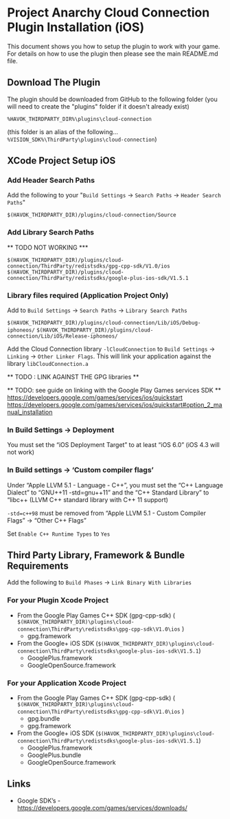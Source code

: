 # Project Anarchy Cloud Connection Plugin Installation (iOS)

This document shows you how to setup the plugin to work with your game. For details on how to use the plugin then please see the main README.md file.

## Download The Plugin

The plugin should be downloaded from GitHub to the following folder (you will need to create the "plugins" folder if it doesn't already exist)

`%HAVOK_THIRDPARTY_DIR%\plugins\cloud-connection`

(this folder is an alias of the following... `%VISION_SDK%\ThirdParty\plugins\cloud-connection`)

## XCode Project Setup iOS

### Add Header Search Paths
Add the following to your "`Build Settings` -> `Search Paths` -> `Header Search Paths`"

`$(HAVOK_THIRDPARTY_DIR)/plugins/cloud-connection/Source`

### Add Library Search Paths

** TODO NOT WORKING ***

`$(HAVOK_THIRDPARTY_DIR)/plugins/cloud-connection/ThirdParty/redistsdks/gpg-cpp-sdk/V1.0/ios`
`$(HAVOK_THIRDPARTY_DIR)/plugins/cloud-connection/ThirdParty/redistsdks/google-plus-ios-sdk/V1.5.1`


### Library files required (Application Project Only)

Add to `Build Settings` -> `Search Paths` -> `Library Search Paths` 

`$(HAVOK_THIRDPARTY_DIR)/plugins/cloud-connection/Lib/iOS/Debug-iphoneos/`
`$(HAVOK_THIRDPARTY_DIR)/plugins/cloud-connection/Lib/iOS/Release-iphoneos/`

Add the Cloud Connection library `-lCloudConnection` to `Build Settings` -> `Linking` -> `Other Linker Flags`.
This will link your application against the library `libCloudConnection.a`

** TODO : LINK AGAINST THE GPG libraries **

** TODO: see guide on linking with the Google Play Games services SDK **
https://developers.google.com/games/services/ios/quickstart
https://developers.google.com/games/services/ios/quickstart#option_2_manual_installation
 
### In Build Settings -> Deployment

You must set the “iOS Deployment Target” to at least “iOS 6.0” (iOS 4.3 will not work)

### In Build settings -> ‘Custom compiler flags’

Under “Apple LLVM 5.1 - Language - C++”, you must set the “C++ Language Dialect” to “GNU++11 -std=gnu++11” and the “C++ Standard Library” to “libc++ (LLVM C++ standard library with C++ 11 support)

`-std=c++98` must be removed from “Apple LLVM 5.1 - Custom Compiler Flags” -> “Other C++ Flags”

Set `Enable C++ Runtime Types` to `Yes`

## Third Party Library, Framework & Bundle Requirements

Add the following to `Build Phases` -> `Link Binary With Libraries`

### For your Plugin Xcode Project

* From the Google Play Games C++ SDK (gpg-cpp-sdk) ( `$(HAVOK_THIRDPARTY_DIR)\plugins\cloud-connection\ThirdParty\redistsdks\gpg-cpp-sdk\V1.0\ios` )
  * gpg.framework
* From the Google+ iOS SDK (`$(HAVOK_THIRDPARTY_DIR)\plugins\cloud-connection\ThirdParty\redistsdks\google-plus-ios-sdk\V1.5.1`)
  * GooglePlus.framework
  * GoogleOpenSource.framework

### For your Application Xcode Project

* From the Google Play Games C++ SDK (gpg-cpp-sdk) ( `$(HAVOK_THIRDPARTY_DIR)\plugins\cloud-connection\ThirdParty\redistsdks\gpg-cpp-sdk\V1.0\ios` )
  * gpg.bundle
  * gpg.framework
* From the Google+ iOS SDK (`$(HAVOK_THIRDPARTY_DIR)\plugins\cloud-connection\ThirdParty\redistsdks\google-plus-ios-sdk\V1.5.1`)
  * GooglePlus.framework
  * GooglePlus.bundle
  * GoogleOpenSource.framework


## Links

* Google SDK’s - https://developers.google.com/games/services/downloads/
